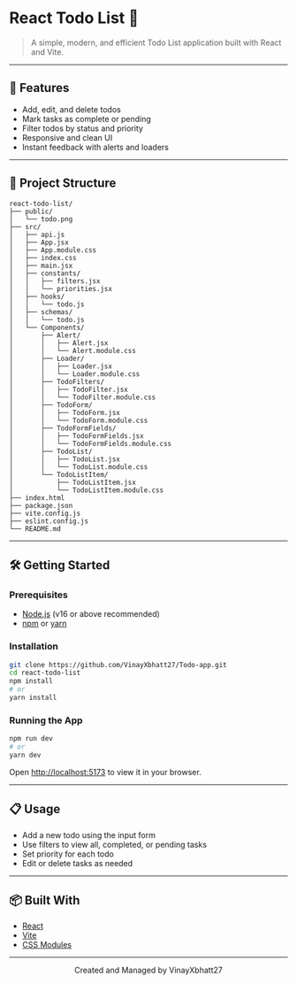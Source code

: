# React Todo List 📝

> A simple, modern, and efficient Todo List application built with React and Vite.

---

## 🚀 Features

- Add, edit, and delete todos
- Mark tasks as complete or pending
- Filter todos by status and priority
- Responsive and clean UI
- Instant feedback with alerts and loaders

---

## 📂 Project Structure

```text
react-todo-list/
├── public/
│   └── todo.png
├── src/
│   ├── api.js
│   ├── App.jsx
│   ├── App.module.css
│   ├── index.css
│   ├── main.jsx
│   ├── constants/
│   │   ├── filters.jsx
│   │   └── priorities.jsx
│   ├── hooks/
│   │   └── todo.js
│   ├── schemas/
│   │   └── todo.js
│   └── Components/
│       ├── Alert/
│       │   ├── Alert.jsx
│       │   └── Alert.module.css
│       ├── Loader/
│       │   ├── Loader.jsx
│       │   └── Loader.module.css
│       ├── TodoFilters/
│       │   ├── TodoFilter.jsx
│       │   └── TodoFilter.module.css
│       ├── TodoForm/
│       │   ├── TodoForm.jsx
│       │   └── TodoForm.module.css
│       ├── TodoFormFields/
│       │   ├── TodoFormFields.jsx
│       │   └── TodoFormFields.module.css
│       ├── TodoList/
│       │   ├── TodoList.jsx
│       │   └── TodoList.module.css
│       └── TodoListItem/
│           ├── TodoListItem.jsx
│           └── TodoListItem.module.css
├── index.html
├── package.json
├── vite.config.js
├── eslint.config.js
└── README.md
```

---

## 🛠️ Getting Started

### Prerequisites

- [Node.js](https://nodejs.org/) (v16 or above recommended)
- [npm](https://www.npmjs.com/) or [yarn](https://yarnpkg.com/)

### Installation

```bash
git clone https://github.com/VinayXbhatt27/Todo-app.git
cd react-todo-list
npm install
# or
yarn install
```

### Running the App

```bash
npm run dev
# or
yarn dev
```

Open [http://localhost:5173](http://localhost:5173) to view it in your browser.

---

## 📋 Usage

- Add a new todo using the input form
- Use filters to view all, completed, or pending tasks
- Set priority for each todo
- Edit or delete tasks as needed

---

## 📦 Built With

- [React](https://reactjs.org/)
- [Vite](https://vitejs.dev/)
- [CSS Modules](https://github.com/css-modules/css-modules)

---


<p align="center">Created and Managed by VinayXbhatt27</p>
